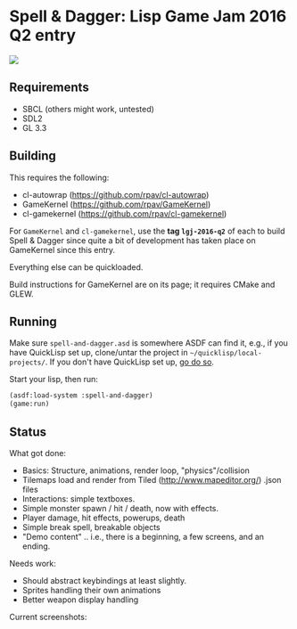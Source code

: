# Spell & Dagger: Lisp Game Jam 2016 Q2 entry

<img src="http://ogmo.mephle.net/lgj/final2.gif">

## Requirements

* SBCL (others might work, untested)
* SDL2
* GL 3.3

## Building

This requires the following:

* cl-autowrap        (https://github.com/rpav/cl-autowrap)
* GameKernel         (https://github.com/rpav/GameKernel)
* cl-gamekernel      (https://github.com/rpav/cl-gamekernel)

For `GameKernel` and `cl-gamekernel`, use the **tag `lgj-2016-q2`** of
each to build Spell & Dagger since quite a bit of development has
taken place on GameKernel since this entry.

Everything else can be quickloaded.

Build instructions for GameKernel are on its page; it requires CMake
and GLEW.

## Running

Make sure `spell-and-dagger.asd` is somewhere ASDF can find it, e.g.,
if you have QuickLisp set up, clone/untar the project in
`~/quicklisp/local-projects/`.  If you don't have QuickLisp set up,
[go do so](https://www.quicklisp.org/beta/).

Start your lisp, then run:

```lisp
(asdf:load-system :spell-and-dagger)
(game:run)
```

## Status

What got done:

* Basics: Structure, animations, render loop, "physics"/collision
* Tilemaps load and render from Tiled (http://www.mapeditor.org/) .json files
* Interactions: simple textboxes.
* Simple monster spawn / hit / death, now with effects.
* Player damage, hit effects, powerups, death
* Simple break spell, breakable objects
* "Demo content" .. i.e., there is a beginning, a few screens, and an
  ending.

Needs work:

* Should abstract keybindings at least slightly.
* Sprites handling their own animations
* Better weapon display handling

Current screenshots:
